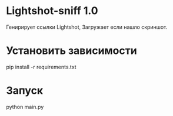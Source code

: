 # Lightshot-sniff 1.0
Генирирует ссылки Lightshot,
Загружает если нашло скриншот.

# Установить зависимости 
pip install -r requirements.txt

# Запуск
python main.py
